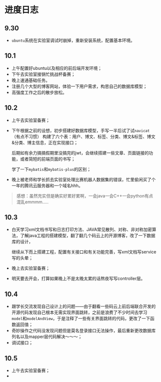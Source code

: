# **进度日志**

## 9.30

+ `ubuntu`系统在实验室调试时崩掉，重新安装系统，配置基本环境。

## 10.1

+ 上午配置好ubuntu以及相应的前后端开发环境；
+ 下午去实验室接锅忙挑战杯备赛；
+ 晚上速通基础任务。
+ 注册几个大型的博客网站，体验一下用户需求，构思自己的数据库模型；
+ 高强度工作之后的散步放松。

## 10.2

+ 上午去实验室备赛；

+ 下午根据之前的设想，初步搭建好数据库模型，手写一半后试了试`navicat`（有点不习惯） 构建了六个表：用户、博文、标签、分类、博文&标签、博文&分类、博主信息，正在实现接口；

  后期如有余力搞搞假期里没搞完的jwt，会继续搭建一些文章、页面链接的功能，或者简短的前端页面的书写；

  学了一下`mybatis`和`mybatis-plus`的区别；

+ 晚上被老师和学长抓去实验室处理比赛机器人数据集的错误，忙里偷闲买了个一年的腾讯云服务器和一个域名hhh。

> 感想：虽然充实但是确实好累好累啊，一会java一会C++一会python有点混乱emmmm.....

## 10.3

+ 白天学习xml文档书写和日志打印方法、JAVA常见散列、对称、非对称加密算法，了解java工程的搭建模型，翻了翻几个码云上的开源博客，改了一下数据库的设计，

  继续从下而上搭建工程，配置有关接口和有关功能完善，写xml文档写service写的头晕；

+ 晚上去实验室备赛；

+ 明天要去开会，打算如果晚上不是太晚太累的话熬夜写写controller层。

## 10.4

+ 跟学长交流发现自己设计上的问题——由于翻看一些码云上前后端联合开发的开源代码发现自己根本无需实现界面跳转，之前是浪费了不少时间去学习`model`和`modelAndView`，于是注释了一些有关界面跳转的代码，更改了一下函数返回值；
+ 奇妙操作之代码没发现问题但是莫名登录接口无法操作，最后重新更改数据库列名以及mapper层代码解决～～～；
+ 调试接口；

## 10.5

+ 上午去实验室备赛；
+ 


